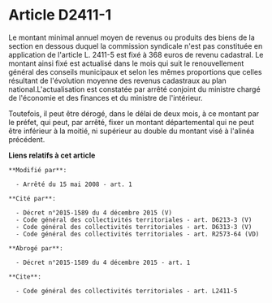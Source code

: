 # Article D2411-1

Le montant minimal annuel moyen de revenus ou produits des biens de la section en dessous duquel la commission syndicale
n'est pas constituée en application de l'article L. 2411-5 est fixé à 368 euros de revenu cadastral. Le montant ainsi fixé
est actualisé dans le mois qui suit le renouvellement général des conseils municipaux et selon les mêmes proportions que
celles résultant de l'évolution moyenne des revenus cadastraux au plan national.L'actualisation est constatée par arrêté
conjoint du ministre chargé de l'économie et des finances et du ministre de l'intérieur. 

Toutefois, il peut être dérogé, dans le délai de deux mois, à ce montant par le préfet, qui peut, par arrêté, fixer un
montant départemental qui ne peut être inférieur à la moitié, ni supérieur au double du montant visé à l'alinéa précédent.

**Liens relatifs à cet article**

	**Modifié par**:

	  - Arrêté du 15 mai 2008 - art. 1

	**Cité par**:

	  - Décret n°2015-1589 du 4 décembre 2015 (V)
	  - Code général des collectivités territoriales - art. D6213-3 (V)
	  - Code général des collectivités territoriales - art. D6313-3 (V)
	  - Code général des collectivités territoriales - art. R2573-64 (VD)

	**Abrogé par**:

	  - Décret n°2015-1589 du 4 décembre 2015 - art. 1

	**Cite**:

	  - Code général des collectivités territoriales - art. L2411-5
